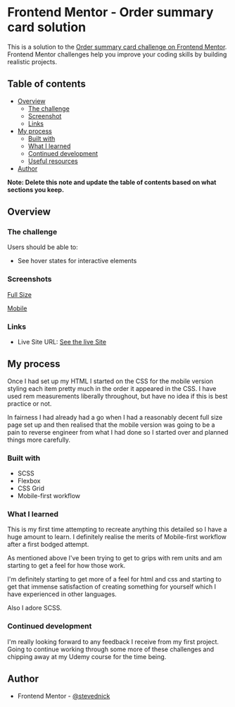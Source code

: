 # Frontend Mentor - Order summary card solution

This is a solution to the [Order summary card challenge on Frontend Mentor](https://www.frontendmentor.io/challenges/order-summary-component-QlPmajDUj). Frontend Mentor challenges help you improve your coding skills by building realistic projects.

## Table of contents

- [Overview](#overview)
  - [The challenge](#the-challenge)
  - [Screenshot](#screenshot)
  - [Links](#links)
- [My process](#my-process)
  - [Built with](#built-with)
  - [What I learned](#what-i-learned)
  - [Continued development](#continued-development)
  - [Useful resources](#useful-resources)
- [Author](#author)

**Note: Delete this note and update the table of contents based on what sections you keep.**

## Overview

### The challenge

Users should be able to:

- See hover states for interactive elements

### Screenshots

[Full Size](./screenshots/full-size.png)

[Mobile](./screenshots/mobile.png)

### Links

- Live Site URL: [See the live Site](https://stevednick.github.io/Frontend-Mentor-Order-Summary/)

## My process

Once I had set up my HTML I started on the CSS for the mobile version styling each item pretty much in the order it appeared in the CSS. I have used rem measurements liberally throughout, but have no idea if this is best practice or not.

In fairness I had already had a go when I had a reasonably decent full size page set up and then realised that the mobile version was going to be a pain to reverse engineer from what I had done so I started over and planned things more carefully.

### Built with

- SCSS
- Flexbox
- CSS Grid
- Mobile-first workflow

### What I learned

This is my first time attempting to recreate anything this detailed so I have a huge amount to learn. I definitely realise the merits of Mobile-first workflow after a first bodged attempt.

As mentioned above I've been trying to get to grips with rem units and am starting to get a feel for how those work.

I'm definitely starting to get more of a feel for html and css and starting to get that immense satisfaction of creating something for yourself which I have experienced in other languages.

Also I adore SCSS.

### Continued development

I'm really looking forward to any feedback I receive from my first project. Going to continue working through some more of these challenges and chipping away at my Udemy course for the time being.


## Author

- Frontend Mentor - [@stevednick](https://www.frontendmentor.io/profile/stevednick)
